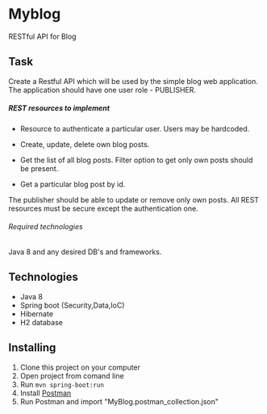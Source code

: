 # Myblog
RESTful API for Blog

## Task
Create a Restful API which will be used by the simple blog web application.
The application should have one user role - PUBLISHER.

##### REST resources to implement
*	Resource to authenticate a particular user. Users may be hardcoded.

*	Create, update, delete own blog posts.

*	Get the list of all blog posts. Filter option to get only own posts should be present.

*	Get a particular blog post by id.

The publisher should be able to update or remove only own posts. All REST resources must be secure except the authentication one.

###### Required technologies 
Java 8 and any desired DB's and frameworks.

## Technologies
* Java 8
* Spring boot (Security,Data,IoC)
* Hibernate
* H2 database

## Installing

1. Clone this project on your computer
2. Open project from comand line
3. Run `mvn spring-boot:run`
4. Install [Postman](https://www.getpostman.com/)
5. Run Postman and import "MyBlog.postman_collection.json"
